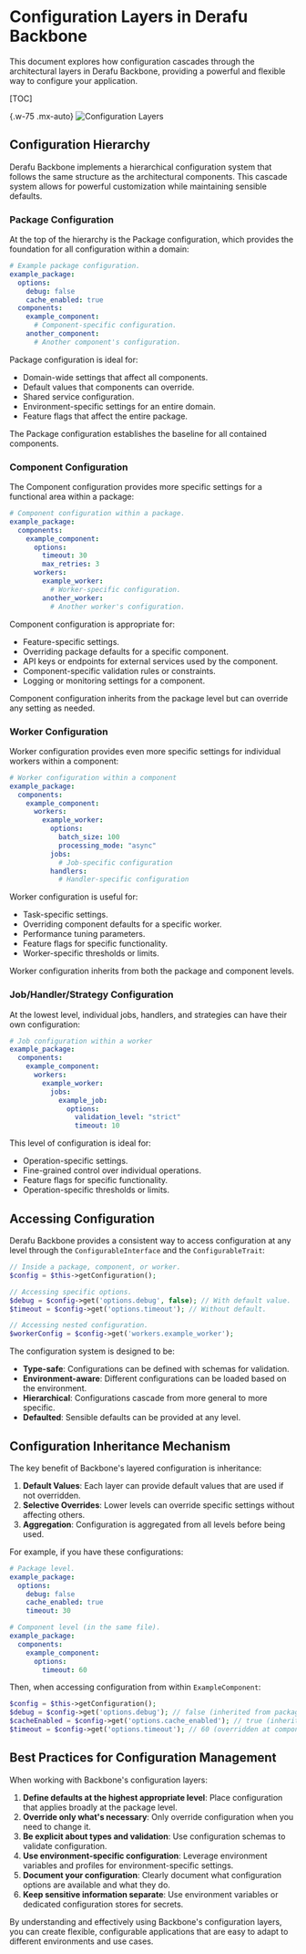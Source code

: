 # Configuration Layers in Derafu Backbone

This document explores how configuration cascades through the architectural layers in Derafu Backbone, providing a powerful and flexible way to configure your application.

[TOC]

{.w-75 .mx-auto}
![Configuration Layers](/img/derafu-backbone-configuration-layers.svg)

## Configuration Hierarchy

Derafu Backbone implements a hierarchical configuration system that follows the same structure as the architectural components. This cascade system allows for powerful customization while maintaining sensible defaults.

### Package Configuration

At the top of the hierarchy is the Package configuration, which provides the foundation for all configuration within a domain:

```yaml
# Example package configuration.
example_package:
  options:
    debug: false
    cache_enabled: true
  components:
    example_component:
      # Component-specific configuration.
    another_component:
      # Another component's configuration.
```

Package configuration is ideal for:

- Domain-wide settings that affect all components.
- Default values that components can override.
- Shared service configuration.
- Environment-specific settings for an entire domain.
- Feature flags that affect the entire package.

The Package configuration establishes the baseline for all contained components.

### Component Configuration

The Component configuration provides more specific settings for a functional area within a package:

```yaml
# Component configuration within a package.
example_package:
  components:
    example_component:
      options:
        timeout: 30
        max_retries: 3
      workers:
        example_worker:
          # Worker-specific configuration.
        another_worker:
          # Another worker's configuration.
```

Component configuration is appropriate for:

- Feature-specific settings.
- Overriding package defaults for a specific component.
- API keys or endpoints for external services used by the component.
- Component-specific validation rules or constraints.
- Logging or monitoring settings for a component.

Component configuration inherits from the package level but can override any setting as needed.

### Worker Configuration

Worker configuration provides even more specific settings for individual workers within a component:

```yaml
# Worker configuration within a component
example_package:
  components:
    example_component:
      workers:
        example_worker:
          options:
            batch_size: 100
            processing_mode: "async"
          jobs:
            # Job-specific configuration
          handlers:
            # Handler-specific configuration
```

Worker configuration is useful for:

- Task-specific settings.
- Overriding component defaults for a specific worker.
- Performance tuning parameters.
- Feature flags for specific functionality.
- Worker-specific thresholds or limits.

Worker configuration inherits from both the package and component levels.

### Job/Handler/Strategy Configuration

At the lowest level, individual jobs, handlers, and strategies can have their own configuration:

```yaml
# Job configuration within a worker
example_package:
  components:
    example_component:
      workers:
        example_worker:
          jobs:
            example_job:
              options:
                validation_level: "strict"
                timeout: 10
```

This level of configuration is ideal for:

- Operation-specific settings.
- Fine-grained control over individual operations.
- Feature flags for specific functionality.
- Operation-specific thresholds or limits.

## Accessing Configuration

Derafu Backbone provides a consistent way to access configuration at any level through the `ConfigurableInterface` and the `ConfigurableTrait`:

```php
// Inside a package, component, or worker.
$config = $this->getConfiguration();

// Accessing specific options.
$debug = $config->get('options.debug', false); // With default value.
$timeout = $config->get('options.timeout'); // Without default.

// Accessing nested configuration.
$workerConfig = $config->get('workers.example_worker');
```

The configuration system is designed to be:

- **Type-safe**: Configurations can be defined with schemas for validation.
- **Environment-aware**: Different configurations can be loaded based on the environment.
- **Hierarchical**: Configurations cascade from more general to more specific.
- **Defaulted**: Sensible defaults can be provided at any level.

## Configuration Inheritance Mechanism

The key benefit of Backbone's layered configuration is inheritance:

1. **Default Values**: Each layer can provide default values that are used if not overridden.
2. **Selective Overrides**: Lower levels can override specific settings without affecting others.
3. **Aggregation**: Configuration is aggregated from all levels before being used.

For example, if you have these configurations:

```yaml
# Package level.
example_package:
  options:
    debug: false
    cache_enabled: true
    timeout: 30

# Component level (in the same file).
example_package:
  components:
    example_component:
      options:
        timeout: 60
```

Then, when accessing configuration from within `ExampleComponent`:

```php
$config = $this->getConfiguration();
$debug = $config->get('options.debug'); // false (inherited from package)
$cacheEnabled = $config->get('options.cache_enabled'); // true (inherited from package)
$timeout = $config->get('options.timeout'); // 60 (overridden at component level)
```

## Best Practices for Configuration Management

When working with Backbone's configuration layers:

1. **Define defaults at the highest appropriate level**: Place configuration that applies broadly at the package level.
2. **Override only what's necessary**: Only override configuration when you need to change it.
3. **Be explicit about types and validation**: Use configuration schemas to validate configuration.
4. **Use environment-specific configuration**: Leverage environment variables and profiles for environment-specific settings.
5. **Document your configuration**: Clearly document what configuration options are available and what they do.
6. **Keep sensitive information separate**: Use environment variables or dedicated configuration stores for secrets.

By understanding and effectively using Backbone's configuration layers, you can create flexible, configurable applications that are easy to adapt to different environments and use cases.
